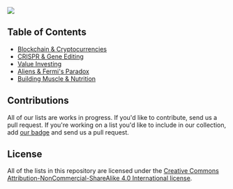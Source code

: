 <a target="_blank" href="http://www.athena.cool/#subscribe"><img src="https://github.com/AthenaAI/athenas-list_one/blob/master/assets/athenas-list-cover.png"></a>
<br>

## Table of Contents
* [Blockchain & Cryptocurrencies](https://github.com/AthenaAI/athenas-list_one/blob/master/blockchain.md)
* [CRISPR & Gene Editing](https://github.com/AthenaAI/athenas-list_one/blob/master/crispr.md)
* [Value Investing](https://github.com/AthenaAI/athenas-list_one/blob/master/investing.md)
* [Aliens & Fermi's Paradox](https://github.com/AthenaAI/athenas-list_one/blob/master/fermi-paradox.md)
* [Building Muscle & Nutrition](https://github.com/AthenaAI/athenas-list_one/blob/master/nutrition.md)

## Contributions
All of our lists are works in progress. If you'd like to contribute, send us a pull request. If you're working on a list you'd like to include in our collection, add [our badge](https://github.com/AthenaAI/athenas-list_one/blob/master/assets/athenas-list.png) and send us a pull request.

## License
All of the lists in this repository are licensed under the [Creative Commons Attribution-NonCommercial-ShareAlike 4.0 International license](https://creativecommons.org/licenses/by-nc-sa/4.0/).
